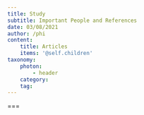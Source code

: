 ```yaml
---
title: Study
subtitle: Important People and References
date: 03/08/2021
author: /phi
content:
    title: Articles
    items: '@self.children'
taxonomy:
    photon:
        - header
    category: 
    tag: 
---
```




===


